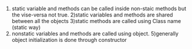 1) static variable and methods can be called inside non-staic methods but the vise-versa not true.
2)static variables and methods are shared between all the objects
3)static methods are called using Class name (static way)
4) nonstatic variables and methods are called using object.
5)generally object initialization is done through constructor